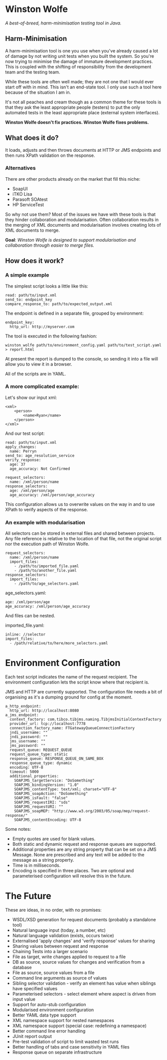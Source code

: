 # Winston Wolfe
*A best-of-breed, harm-minimisation testing tool in Java.*

## Harm-Minimisation
A harm-minimisation tool is one you use when you've already caused a lot of damage by not writing unit tests when you built the system. So you're now trying to minimise the damage of immature development practices. This is coupled with the shifting of responsibility from the development team and the testing team.

While these tools are often well made; they are not one that I would ever start off with in mind. This isn't an end-state tool. I only use such a tool here because of the situation I am in.

It's not all peaches and cream though as a common theme for these tools is that they ask the least appropriate people (testers) to put the only automated tests in the least appropriate place (external system interfaces).

**Winston Wolfe doesn't fix practices. Winston Wolfe fixes problems.**


## What does it do?
It loads, adjusts and then throws documents at HTTP or JMS endpoints and then runs XPath validation on the response.

### Alternatives
There are other products already on the market that fill this niche:

- SoapUI
- iTKO Lisa
- Parasoft SOAtest
- HP ServiceTest

So why not use them? Most of the issues we have with these tools is that they hinder collaboration and modularisation. Often collaboration results in the merging of XML documents and modularisation involves creating lots of XML documents to merge.

**Goal**: *Winston Wolfe is designed to support modularisation and collaboration through easier to merge files.*

## How does it work?
### A simple example
The simplest script looks a little like this:

    read: path/to/input.xml
    send_to: endpoint_key
    compare_response_to: path/to/expected_output.xml

The endpoint is defined in a separate file, grouped by environment:

    endpoint_key:
      http_url: http://myserver.com

The tool is executed in the following fashion:

    winston_wolfe path/to/environment_config.yaml path/to/test_script.yaml > report.html

At present the report is dumped to the console, so sending it into a file will allow you to view it in a browser.

All of the scripts are in YAML.

### A more complicated example:
Let's show our input xml:

    <xml>
        <person>
            <name>Ryan</name>
        </person>
    </xml>

And our test script:

    read: path/to/input.xml
    apply_changes:
      name: Perryn
    send_to: age_resolution_service
    verify_response:
      age: 37
      age_accuracy: Not Confirmed
    
    request_selectors:
      name: /xml/person/name
    response_selectors:
      age: /xml/person/age
      age_accuracy: /xml/person/age_accuracy

This configuration allows us to overwrite values on the way in and to use XPath to verify aspects of the response.

### An example with modularisation
All selectors can be stored in external files and shared between projects. Any file reference is relative to the location of that file, not the original script nor the execution path of Winston Wolfe.

    request_selectors:
      name: /xml/person/name
      import_files:
        - /path/to/imported_file.yaml
        - /path/to/another_file.yaml
    response_selectors:
      import_files:
        - /path/to/age_selectors.yaml

age\_selectors.yaml:

    age: /xml/person/age
    age_accuracy: /xml/person/age_accuracy

And files can be nested.

imported\_file.yaml:

    inline: //selector
    import_files:
      - /path/relative/to/here/more_selectors.yaml

# Environment Configuration
Each test script indicates the name of the request recipient. The environment configuration lets the script know where that recipient is.

JMS and HTTP are currently supported. The configuration file needs a bit of organising as it's a dumping ground for config at the moment.

    a_http_endpoint:
      http_url: http://localhost:8080
    a_jms_endpoint:
      context_factory: com.tibco.tibjms.naming.TibjmsInitialContextFactory
      provider_url: tcp://localhost:7778
      connection_factory_name: FTGatewayQueueConnectionFactory
      jndi_username: ""
      jndi_password: ""
      jms_username: ""
      jms_password: ""
      request_queue: REQUEST_QUEUE
      request_queue_type: static
      response_queue: RESPONSE_QUEUE_ON_SAME_BOX
      response_queue_type: dynamic
      encoding: UTF-8
      timeout: 5000
      additional_properties:
        SOAPJMS_targetService: "DoSomething"
        SOAPJMS_bindingVersion: "1.0"
        SOAPJMS_contentType: text/xml; charset="UTF-8"
        SOAPJMS_soapAction: "DoSomething"
        SOAPJMS_isFault: "false"
        SOAPJMS_requestIRI: "sds"
        SOAPJMS_requestURI: ""
        SOAPJMS_soapMEP: "http://www.w3.org/2003/05/soap/mep/request-response/"
        SOAPJMS_contentEncoding: UTF-8

Some notes:

- Empty quotes are used for blank values.
- Both static and dynamic request and response queues are supported.
- Additional properties are any string property that can be set on a JMS Message. None are prescribed and any text will be added to the message as a string property.
- Time is in milliseconds.
- Encoding is specified in three places. Two are optional and parameterised configuration will resolve this in the future.

# The Future
These are ideas, in no order, with no promises:

- WSDL/XSD generation for request documents (probably a standalone tool)
- Natural language input (today, a number, etc)
- Natural language validation (exists, occurs twice)
- Externalised 'apply changes' and 'verify response' values for sharing
- Sharing values between request and response
- Chaining Tests into a larger scenario
- File as target, write changes applied to request to a file
- DB as source, source values for changes and verification from a database
- File as source, source values from a file
- Command line arguments as source of values
- Sibling selector validation - verify an element has value when siblings have specified values
- Parameterised selectors - select element where aspect is driven from input value
- Support for auto-stub configuration
- Modularised environment configuration
- Better YAML data type support
- XML namespace support for nested namespaces
- XML namespace support (special case: redefining a namespace)
- Better command line error handling
- JUnit report output
- Pre-test validation of script to limit wasted test runs
- Better handling of tabs and case sensitivity in YAML files
- Response queue on separate infrastructure
